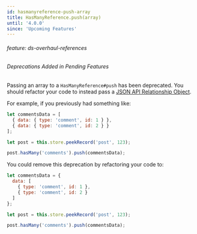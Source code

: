 ```yaml
---
id: hasmanyreference-push-array
title: HasManyReference.push(array)
until: '4.0.0'
since: 'Upcoming Features'
---
```

###### feature: ds-overhaul-references

###### Deprecations Added in Pending Features

Passing an array to a `HasManyReference#push` has been deprecated. You should
refactor your code to instead pass a [JSON API Relationship
Object](http://jsonapi.org/format/#document-resource-object-relationships).

For example, if you previously had something like:

```javascript
let commentsData = [
  { data: { type: 'comment', id: 1 } },
  { data: { type: 'comment', id: 2 } }
];

let post = this.store.peekRecord('post', 123);

post.hasMany('comments').push(commentsData);
```

You could remove this deprecation by refactoring your code to:

```javascript
let commentsData = {
  data: [
    { type: 'comment', id: 1 },
    { type: 'comment', id: 2 }
  ]
};

let post = this.store.peekRecord('post', 123);

post.hasMany('comments').push(commentsData);
```
